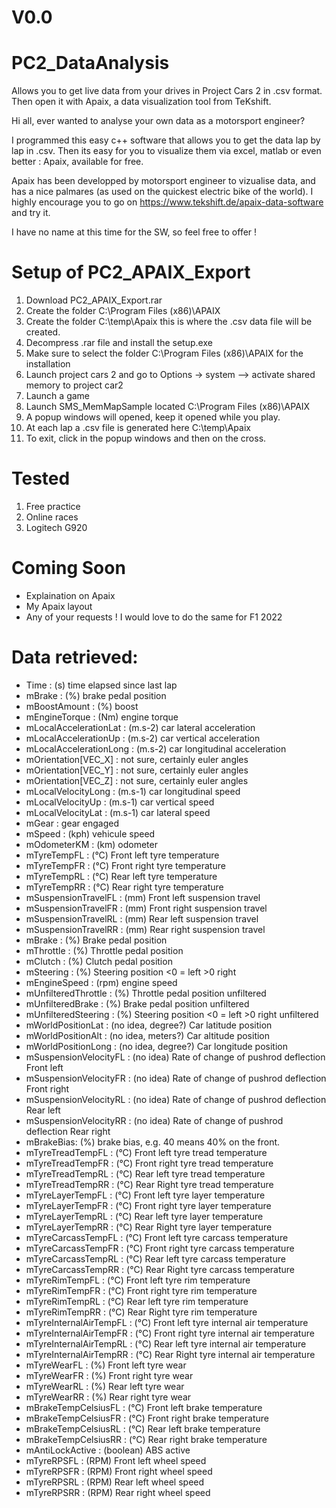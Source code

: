 # V0.0

# PC2_DataAnalysis
Allows you to get live data from your drives in Project Cars 2 in .csv format. Then open it with Apaix, a data visualization tool from TeKshift.

Hi all, ever wanted to analyse your own data as a motorsport engineer?

I programmed this easy c++ software that allows you to get the data lap by lap in .csv.
Then its easy for you to visualize them via excel, matlab or even better : Apaix, available for free.

Apaix has been developped by motorsport engineer to vizualise data, and has a nice palmares (as used on the quickest electric bike of the world).
I highly encourage you to go on https://www.tekshift.de/apaix-data-software and try it.

I have no name at this time for the SW, so feel free to offer !

# Setup of PC2_APAIX_Export
1) Download PC2_APAIX_Export.rar
2) Create the folder C:\Program Files (x86)\APAIX
3) Create the folder C:\temp\Apaix this is where the .csv data file will be created.
4) Decompress .rar file and install the setup.exe
5) Make sure to select the folder C:\Program Files (x86)\APAIX for the installation
6) Launch project cars 2 and go to Options -> system --> activate shared memory to project car2
7) Launch a game
8) Launch SMS_MemMapSample located C:\Program Files (x86)\APAIX
9) A popup windows will opened, keep it opened while you play.
10) At each lap a .csv file is generated here C:\temp\Apaix
11) To exit, click in the popup windows and then on the cross.

# Tested
1) Free practice
2) Online races
3) Logitech G920

# Coming Soon
- Explaination on Apaix
- My Apaix layout
- Any of your requests ! I would love to do the same for F1 2022

# Data retrieved:
- Time : (s) time elapsed since last lap
- mBrake : (%) brake pedal position
- mBoostAmount : (%) boost
- mEngineTorque : (Nm) engine torque
- mLocalAccelerationLat : (m.s-2) car lateral acceleration
- mLocalAccelerationUp  : (m.s-2) car vertical acceleration
- mLocalAccelerationLong  : (m.s-2) car longitudinal acceleration
- mOrientation[VEC_X]  : not sure, certainly euler angles
- mOrientation[VEC_Y]   : not sure, certainly euler angles
- mOrientation[VEC_Z]   : not sure, certainly euler angles
- mLocalVelocityLong : (m.s-1) car longitudinal speed
- mLocalVelocityUp : (m.s-1) car vertical speed
- mLocalVelocityLat : (m.s-1) car lateral speed
- mGear : gear engaged
- mSpeed : (kph) vehicule speed
- mOdometerKM : (km) odometer
- mTyreTempFL : (°C) Front left tyre temperature
- mTyreTempFR : (°C) Front right tyre temperature 
- mTyreTempRL : (°C) Rear left tyre temperature 
- mTyreTempRR : (°C) Rear right tyre temperature 
- mSuspensionTravelFL : (mm) Front left suspension travel 
- mSuspensionTravelFR : (mm) Front right suspension travel  
- mSuspensionTravelRL : (mm) Rear left suspension travel  
- mSuspensionTravelRR : (mm) Rear right suspension travel  
- mBrake : (%) Brake pedal position
- mThrottle : (%) Throttle pedal position 
- mClutch : (%) Clutch pedal position 
- mSteering : (%) Steering position <0 = left >0 right
- mEngineSpeed : (rpm) engine speed
- mUnfilteredThrottle : (%) Throttle pedal position unfiltered 
- mUnfilteredBrake : (%) Brake pedal position unfiltered 
- mUnfilteredSteering : (%) Steering position <0 = left >0 right unfiltered
- mWorldPositionLat : (no idea, degree?) Car latitude position
- mWorldPositionAlt : (no idea, meters?) Car altitude position 
- mWorldPositionLong  : (no idea, degree?) Car longitude position
- mSuspensionVelocityFL : (no idea) Rate of change of pushrod deflection Front left
- mSuspensionVelocityFR : (no idea) Rate of change of pushrod deflection Front right
- mSuspensionVelocityRL : (no idea) Rate of change of pushrod deflection Rear left
- mSuspensionVelocityRR : (no idea) Rate of change of pushrod deflection Rear right
- mBrakeBias: (%) brake bias, e.g. 40 means 40% on the front.
- mTyreTreadTempFL : (°C) Front left tyre tread temperature
- mTyreTreadTempFR : (°C) Front right tyre tread temperature 
- mTyreTreadTempRL : (°C) Rear left tyre tread temperature 
- mTyreTreadTempRR : (°C) Rear Right tyre tread temperature 
- mTyreLayerTempFL : (°C) Front left tyre layer temperature 
- mTyreLayerTempFR : (°C) Front right tyre layer temperature  
- mTyreLayerTempRL : (°C) Rear left tyre layer temperature  
- mTyreLayerTempRR : (°C) Rear Right tyre layer temperature  
- mTyreCarcassTempFL : (°C) Front left tyre carcass temperature  
- mTyreCarcassTempFR : (°C) Front right tyre carcass temperature  
- mTyreCarcassTempRL : (°C) Rear left tyre carcass temperature  
- mTyreCarcassTempRR : (°C) Rear Right tyre carcass temperature 
- mTyreRimTempFL : (°C) Front left tyre rim temperature  
- mTyreRimTempFR : (°C) Front right tyre rim temperature  
- mTyreRimTempRL : (°C) Rear left tyre rim temperature   
- mTyreRimTempRR : (°C) Rear Right tyre rim temperature  
- mTyreInternalAirTempFL : (°C) Front left tyre internal air temperature  
- mTyreInternalAirTempFR : (°C) Front right tyre internal air temperature  
- mTyreInternalAirTempRL : (°C) Rear left tyre internal air temperature 
- mTyreInternalAirTempRR : (°C) Rear Right tyre internal air temperature   
- mTyreWearFL : (%) Front left tyre wear
- mTyreWearFR : (%) Front right tyre wear 
- mTyreWearRL : (%) Rear left tyre wear 
- mTyreWearRR : (%) Rear right tyre wear 
- mBrakeTempCelsiusFL : (°C) Front left brake temperature
- mBrakeTempCelsiusFR : (°C) Front right brake temperature 
- mBrakeTempCelsiusRL : (°C) Rear left brake temperature 
- mBrakeTempCelsiusRR : (°C) Rear right brake temperature 
- mAntiLockActive : (boolean) ABS active
- mTyreRPSFL : (RPM) Front left wheel speed
- mTyreRPSFR : (RPM) Front right wheel speed 
- mTyreRPSRL : (RPM) Rear left wheel speed 
- mTyreRPSRR : (RPM) Rear right wheel speed 


